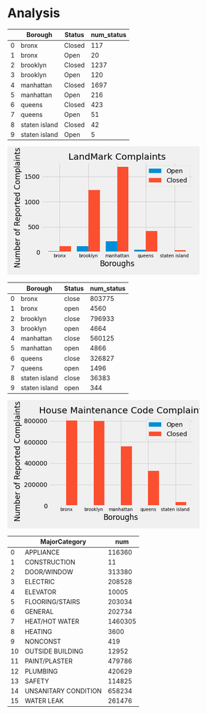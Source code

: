 # Analysis


|        | Borough | Status | num_status |
|--------|---------|--------|------------|
0        |  bronx  | Closed |     117    |
1        |  bronx  |  Open  |     20     |
2        |brooklyn | Closed |     1237   |
3        |brooklyn |  Open  |     120    |
4        |manhattan| Closed |     1697   |
5        |manhattan|  Open  |     216    |
6        |queens   | Closed |     423    |
7        |queens   |  Open  |     51     |
8        |staten island|  Closed |          42 |
9        |staten island|    Open |          5  |

![graph](landmark.png)

|        | Borough | Status | num_status |
|--------|---------|--------|------------|
0        |  bronx  | close  |   803775   |
1        |  bronx  | open   |    4560    |
2        |brooklyn | close  |   796933   |
3        |brooklyn |  open  |    4664    |
4        |manhattan| close  |   560125   |
5        |manhattan|  open  |    4866    |
6        |queens   |  close |   326827   |
7        |queens   |  open  |    1496    |
8        |staten island|  close |       36383 |
9        |staten island |  open |       344 |

![graph](Housing.png)

|        | MajorCategory   |   num  |
|--------|------------------|------------|
0        |      APPLIANCE  | 116360 |
1        |   CONSTRUCTION  |    11 |
2        |    DOOR/WINDOW  | 313380 |
3        |       ELECTRIC  |  208528 |
4        |       ELEVATOR  |  10005  |
5        |FLOORING/STAIRS  | 203034  |
6        |        GENERAL  | 202734  |
7        | HEAT/HOT WATER  | 1460305 |
8        |        HEATING  |   3600  |
9        |       NONCONST  |    419  |
10       |OUTSIDE BUILDING |   12952 |
11       |  PAINT/PLASTER  | 479786  |
12       |       PLUMBING  | 420629  |
13       |         SAFETY |  114825  |
14       |UNSANITARY CONDITION |  658234 |
15       |     WATER LEAK |  261476     |

